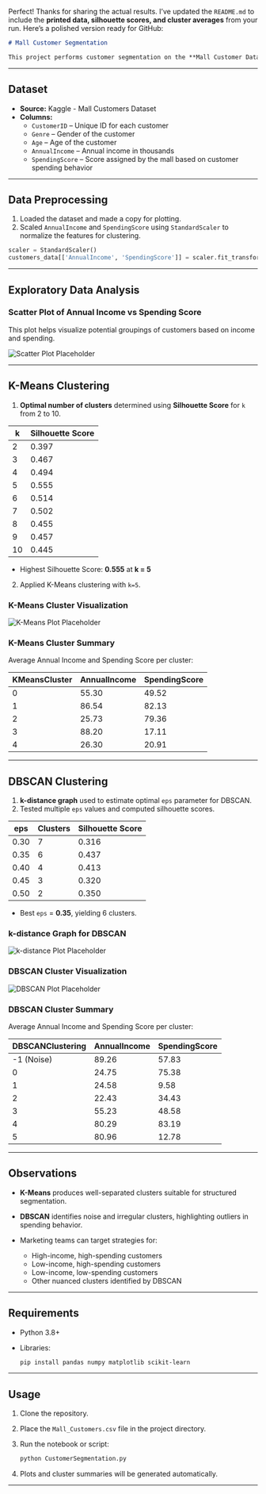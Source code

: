 Perfect! Thanks for sharing the actual results. I’ve updated the `README.md` to include the **printed data, silhouette scores, and cluster averages** from your run. Here’s a polished version ready for GitHub:

````markdown
# Mall Customer Segmentation

This project performs customer segmentation on the **Mall Customer Dataset** (from Kaggle) using clustering techniques. The goal is to group customers based on their **Annual Income** and **Spending Score** to identify meaningful customer segments. Both **K-Means** and **DBSCAN** clustering algorithms are applied and compared.
````

---

## Dataset

- **Source:** Kaggle - Mall Customers Dataset
- **Columns:**
  - `CustomerID` – Unique ID for each customer
  - `Genre` – Gender of the customer
  - `Age` – Age of the customer
  - `AnnualIncome` – Annual income in thousands
  - `SpendingScore` – Score assigned by the mall based on customer spending behavior

---

## Data Preprocessing

1. Loaded the dataset and made a copy for plotting.
2. Scaled `AnnualIncome` and `SpendingScore` using `StandardScaler` to normalize the features for clustering.

```python
scaler = StandardScaler()
customers_data[['AnnualIncome', 'SpendingScore']] = scaler.fit_transform(customers_data[['AnnualIncome', 'SpendingScore']])
````

---

## Exploratory Data Analysis

### Scatter Plot of Annual Income vs Spending Score

This plot helps visualize potential groupings of customers based on income and spending.

![Scatter Plot Placeholder](plots/scatter_plot.png)

---

## K-Means Clustering

1. **Optimal number of clusters** determined using **Silhouette Score** for `k` from 2 to 10.

| k  | Silhouette Score |
| -- | ---------------- |
| 2  | 0.397            |
| 3  | 0.467            |
| 4  | 0.494            |
| 5  | 0.555            |
| 6  | 0.514            |
| 7  | 0.502            |
| 8  | 0.455            |
| 9  | 0.457            |
| 10 | 0.445            |

* Highest Silhouette Score: **0.555** at **k = 5**

2. Applied K-Means clustering with `k=5`.

### K-Means Cluster Visualization

![K-Means Plot Placeholder](plots/kmeans_plot.png)

### K-Means Cluster Summary

Average Annual Income and Spending Score per cluster:

| KMeansCluster | AnnualIncome | SpendingScore |
| ------------- | ------------ | ------------- |
| 0             | 55.30        | 49.52         |
| 1             | 86.54        | 82.13         |
| 2             | 25.73        | 79.36         |
| 3             | 88.20        | 17.11         |
| 4             | 26.30        | 20.91         |

---

## DBSCAN Clustering

1. **k-distance graph** used to estimate optimal `eps` parameter for DBSCAN.
2. Tested multiple `eps` values and computed silhouette scores.

| eps  | Clusters | Silhouette Score |
| ---- | -------- | ---------------- |
| 0.30 | 7        | 0.316            |
| 0.35 | 6        | 0.437            |
| 0.40 | 4        | 0.413            |
| 0.45 | 3        | 0.320            |
| 0.50 | 2        | 0.350            |

* Best `eps` = **0.35**, yielding 6 clusters.

### k-distance Graph for DBSCAN

![k-distance Plot Placeholder](plots/k_distance_plot.png)

### DBSCAN Cluster Visualization

![DBSCAN Plot Placeholder](plots/dbscan_plot.png)

### DBSCAN Cluster Summary

Average Annual Income and Spending Score per cluster:

| DBSCANClustering | AnnualIncome | SpendingScore |
| ---------------- | ------------ | ------------- |
| -1 (Noise)       | 89.26        | 57.83         |
| 0                | 24.75        | 75.38         |
| 1                | 24.58        | 9.58          |
| 2                | 22.43        | 34.43         |
| 3                | 55.23        | 48.58         |
| 4                | 80.29        | 83.19         |
| 5                | 80.96        | 12.78         |

---

## Observations

* **K-Means** produces well-separated clusters suitable for structured segmentation.
* **DBSCAN** identifies noise and irregular clusters, highlighting outliers in spending behavior.
* Marketing teams can target strategies for:

  * High-income, high-spending customers
  * Low-income, high-spending customers
  * Low-income, low-spending customers
  * Other nuanced clusters identified by DBSCAN

---

## Requirements

* Python 3.8+
* Libraries:

  ```bash
  pip install pandas numpy matplotlib scikit-learn
  ```

---

## Usage

1. Clone the repository.
2. Place the `Mall_Customers.csv` file in the project directory.
3. Run the notebook or script:

   ```bash
   python CustomerSegmentation.py
   ```
4. Plots and cluster summaries will be generated automatically.

---

